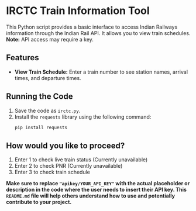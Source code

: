 # IRCTC Train Information Tool

This Python script provides a basic interface to access Indian Railways information through the Indian Rail API. It allows you to view train schedules. **Note:** API access may require a key.

## Features

- **View Train Schedule:** Enter a train number to see station names, arrival times, and departure times.

## Running the Code

1. Save the code as `irctc.py`.
2. Install the `requests` library using the following command:
   ```bash
   pip install requests


## How would you like to proceed?
1. Enter 1 to check live train status (Currently unavailable)
2. Enter 2 to check PNR (Currently unavailable)
3. Enter 3 to check train schedule


**Make sure to replace `"apikey/YOUR_API_KEY"` with the actual placeholder or description in the code where the user needs to insert their API key. This `README.md` file will help others understand how to use and potentially contribute to your project.**
